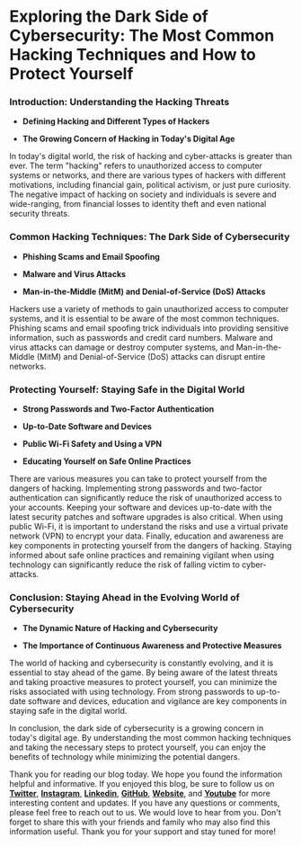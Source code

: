 # Exploring the Dark Side of Cybersecurity: The Most Common Hacking Techniques and How to Protect Yourself

### **Introduction: Understanding the Hacking Threats**

* **Defining Hacking and Different Types of Hackers**
    
* **The Growing Concern of Hacking in Today's Digital Age**
    

In today's digital world, the risk of hacking and cyber-attacks is greater than ever. The term "hacking" refers to unauthorized access to computer systems or networks, and there are various types of hackers with different motivations, including financial gain, political activism, or just pure curiosity. The negative impact of hacking on society and individuals is severe and wide-ranging, from financial losses to identity theft and even national security threats.

### **Common Hacking Techniques: The Dark Side of Cybersecurity**

* **Phishing Scams and Email Spoofing**
    
* **Malware and Virus Attacks**
    
* **Man-in-the-Middle (MitM) and Denial-of-Service (DoS) Attacks**
    

Hackers use a variety of methods to gain unauthorized access to computer systems, and it is essential to be aware of the most common techniques. Phishing scams and email spoofing trick individuals into providing sensitive information, such as passwords and credit card numbers. Malware and virus attacks can damage or destroy computer systems, and Man-in-the-Middle (MitM) and Denial-of-Service (DoS) attacks can disrupt entire networks.

### **Protecting Yourself: Staying Safe in the Digital World**

* **Strong Passwords and Two-Factor Authentication**
    
* **Up-to-Date Software and Devices**
    
* **Public Wi-Fi Safety and Using a VPN**
    
* **Educating Yourself on Safe Online Practices**
    

There are various measures you can take to protect yourself from the dangers of hacking. Implementing strong passwords and two-factor authentication can significantly reduce the risk of unauthorized access to your accounts. Keeping your software and devices up-to-date with the latest security patches and software upgrades is also critical. When using public Wi-Fi, it is important to understand the risks and use a virtual private network (VPN) to encrypt your data. Finally, education and awareness are key components in protecting yourself from the dangers of hacking. Staying informed about safe online practices and remaining vigilant when using technology can significantly reduce the risk of falling victim to cyber-attacks.

### **Conclusion: Staying Ahead in the Evolving World of Cybersecurity**

* **The Dynamic Nature of Hacking and Cybersecurity**
    
* **The Importance of Continuous Awareness and Protective Measures**
    

The world of hacking and cybersecurity is constantly evolving, and it is essential to stay ahead of the game. By being aware of the latest threats and taking proactive measures to protect yourself, you can minimize the risks associated with using technology. From strong passwords to up-to-date software and devices, education and vigilance are key components in staying safe in the digital world.

In conclusion, the dark side of cybersecurity is a growing concern in today's digital age. By understanding the most common hacking techniques and taking the necessary steps to protect yourself, you can enjoy the benefits of technology while minimizing the potential dangers.

Thank you for reading our blog today. We hope you found the information helpful and informative. If you enjoyed this blog, be sure to follow us on [**Twitter**](https://twitter.com/areyysharma), [**Instagram**](https://www.instagram.com/official_cyber_hub/), [**Linkedin**](https://www.linkedin.com/in/technical-human/), [**GitHub**](https://github.com/pushkarsharma23), [**Website**](https://officialcyberhub.wixsite.com/cyberhub), and [**Youtube**](https://www.youtube.com/@OfficialCyberHub) for more interesting content and updates. If you have any questions or comments, please feel free to reach out to us. We would love to hear from you. Don't forget to share this with your friends and family who may also find this information useful. Thank you for your support and stay tuned for more!